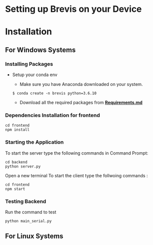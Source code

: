 Setting up Brevis on your Device
=========================================

# **Installation**

## For Windows Systems

### **Installing Packages**
- Setup your conda env
    - Make sure you have Anaconda downloaded on your system. 
    ```shell
    $ conda create -n brevis python=3.6.10 
    ```

    - Download all the required packages from [**Requirements.md**](https://github.com/rahulmakhija30/brevis/blob/Version-2.0/requirements.md)

### **Dependencies Installation for frontend**
```shell
cd frontend
npm install
```

### **Starting the Application**

To start the server type the following  commands in Command Prompt:
```
cd backend
python server.py
```

Open a new terminal
To start the client type the follwoing commands :
```
cd frontend
npm start
```

### **Testing Backend**

Run the command to test

```
python main_serial.py
```
## For Linux Systems